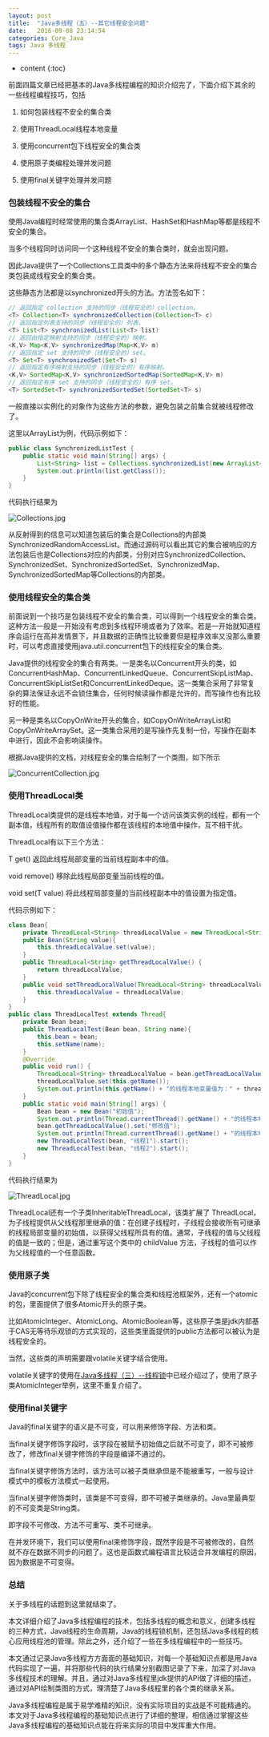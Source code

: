```yaml
---
layout: post
title:  "Java多线程（五）--其它线程安全问题"
date:   2016-09-08 23:14:54
categories: Core_Java
tags: Java 多线程
---
```


* content
{:toc}

前面四篇文章已经把基本的Java多线程编程的知识介绍完了，下面介绍下其余的一些线程编程技巧，包括

1. 如何包装线程不安全的集合类

2. 使用ThreadLocal线程本地变量

3. 使用concurrent包下线程安全的集合类

4. 使用原子类编程处理并发问题

5. 使用final关键字处理并发问题




### 包装线程不安全的集合

使用Java编程时经常使用的集合类ArrayList、HashSet和HashMap等都是线程不安全的集合。

当多个线程同时访问同一个这种线程不安全的集合类时，就会出现问题。

因此Java提供了一个Collections工具类中的多个静态方法来将线程不安全的集合类包装成线程安全的集合类。


这些静态方法都是以synchronized开头的方法。方法签名如下：

```java
// 返回指定 collection 支持的同步（线程安全的）collection。
<T> Collection<T> synchronizedCollection(Collection<T> c) 
// 返回指定列表支持的同步（线程安全的）列表。
<T> List<T> synchronizedList(List<T> list) 
// 返回由指定映射支持的同步（线程安全的）映射。
<K,V> Map<K,V> synchronizedMap(Map<K,V> m) 
// 返回指定 set 支持的同步（线程安全的）set。
<T> Set<T> synchronizedSet(Set<T> s) 
// 返回指定有序映射支持的同步（线程安全的）有序映射。
<K,V> SortedMap<K,V> synchronizedSortedMap(SortedMap<K,V> m) 
// 返回指定有序 set 支持的同步（线程安全的）有序 set。
<T> SortedSet<T> synchronizedSortedSet(SortedSet<T> s) 
```

一般直接以实例化的对象作为这些方法的参数，避免包装之前集合就被线程修改了。

这里以ArrayList为例，代码示例如下：

```java
public class SynchronizedListTest {
	public static void main(String[] args) {
		List<String> list = Collections.synchronizedList(new ArrayList<String>());
		System.out.println(list.getClass());
	}
}
```

代码执行结果为

![Collections.jpg](/images/Core_Java/JavaThread5/Collections.jpg)


从反射得到的信息可以知道包装后的集合是Collections的内部类SynchronizedRandomAccessList。而通过源码可以看出其它的集合被响应的方法包装后也是Collections对应的内部类，分别对应SynchronizedCollection、SynchronizedSet、SynchronizedSortedSet、SynchronizedMap、SynchronizedSortedMap等Collections的内部类。

### 使用线程安全的集合类

前面说到一个技巧是包装线程不安全的集合类，可以得到一个线程安全的集合类。这种方法一般是一开始没有考虑到多线程环境或者为了效率。若是一开始就知道程序会运行在高并发情景下，并且数据的正确性比较重要但是程序效率又没那么重要时，可以考虑直接使用java.util.concurrent包下的线程安全的集合类。

Java提供的线程安全的集合有两类。一是类名以Concurrent开头的类，如ConcurrentHashMap、ConcurrentLinkedQueue、ConcurrentSkipListMap、ConcurrentSkipListSet和ConcurrentLinkedDeque。这一类集合采用了非常复杂的算法保证永远不会锁住集合，任何时候读操作都是允许的，而写操作也有比较好的性能。

另一种是类名以CopyOnWrite开头的集合，如CopyOnWriteArrayList和CopyOnWriteArraySet。这一类集合采用的是写操作先复制一份，写操作在副本中进行，因此不会影响读操作。

根据Java提供的文档，对线程安全的集合绘制了一个类图，如下所示

![ConcurrentCollection.jpg](/images/Core_Java/JavaThread5/ConcurrentCollection.jpg)

### 使用ThreadLocal类

ThreadLocal类提供的是线程本地值，对于每一个访问该类实例的线程，都有一个副本值，线程所有的取值设值操作都在该线程的本地值中操作，互不相干扰。

ThreadLocal有以下三个方法：

T get() 返回此线程局部变量的当前线程副本中的值。

void remove() 移除此线程局部变量当前线程的值。

void set(T value) 将此线程局部变量的当前线程副本中的值设置为指定值。

代码示例如下：

```java
class Bean{
	private ThreadLocal<String> threadLocalValue = new ThreadLocal<String>();
	public Bean(String value){
		this.threadLocalValue.set(value);
	}
	public ThreadLocal<String> getThreadLocalValue() {
		return threadLocalValue;
	}
	public void setThreadLocalValue(ThreadLocal<String> threadLocalValue) {
		this.threadLocalValue = threadLocalValue;
	}
}
public class ThreadLocalTest extends Thread{
	private Bean bean;
	public ThreadLocalTest(Bean bean, String name){
		this.bean = bean;
		this.setName(name);
	}
	@Override
	public void run() {
		ThreadLocal<String> threadLocalValue = bean.getThreadLocalValue();
		threadLocalValue.set(this.getName());
		System.out.println(this.getName() + "的线程本地变量值为：" + threadLocalValue.get());
	}
	public static void main(String[] args) {
		Bean bean = new Bean("初始值");
		System.out.println(Thread.currentThread().getName() + "的线程本地变量值为：" + bean.getThreadLocalValue().get());
		bean.getThreadLocalValue().set("修改值");
		System.out.println(Thread.currentThread().getName() + "的线程本地变量值为：" + bean.getThreadLocalValue().get());
		new ThreadLocalTest(bean, "线程1").start();
		new ThreadLocalTest(bean, "线程2").start();
	}
}
```

代码执行结果为

![ThreadLocal.jpg](/images/Core_Java/JavaThread5/ThreadLocal.jpg)

ThreadLocal还有一个子类InheritableThreadLocal，该类扩展了 ThreadLocal，为子线程提供从父线程那里继承的值：在创建子线程时，子线程会接收所有可继承的线程局部变量的初始值，以获得父线程所具有的值。通常，子线程的值与父线程的值是一致的；但是，通过重写这个类中的 childValue 方法，子线程的值可以作为父线程值的一个任意函数。

### 使用原子类

Java的concurrent包下除了线程安全的集合类和线程池框架外，还有一个atomic的包，里面提供了很多Atomic开头的原子类。

比如AtomicInteger、AtomicLong、AtomicBoolean等，这些原子类是jdk内部基于CAS无等待乐观锁的方式实现的，这些类里面提供的public方法都可以被认为是线程安全的。

当然，这些类的声明需要跟volatile关键字结合使用。

volatile关键字的使用在[Java多线程（三）--线程锁](/2016/09/06/JavaThread3/)中已经介绍过了，使用了原子类AtomicInteger举例，这里不重复介绍了。

### 使用final关键字

Java的final关键字的语义是不可变，可以用来修饰字段、方法和类。

当final关键字修饰字段时，该字段在被赋予初始值之后就不可变了，即不可被修改了，修改final关键字修饰的字段是编译不通过的。

当final关键字修饰方法时，该方法可以被子类继承但是不能被重写，一般与设计模式中的模板方法模式一起使用。

当final关键字修饰类时，该类是不可变得，即不可被子类继承的。Java里最典型的不可变类是String类。

即字段不可修改、方法不可重写、类不可继承。

在并发环境下，我们可以使用final来修饰字段，既然字段是不可被修改的，自然就不存在数据不同步的问题了。这也是函数式编程语言比较适合并发编程的原因，因为数据是不可变得。

### 总结

关于多线程的话题到这里就结束了。

本文详细介绍了Java多线程编程的技术，包括多线程的概念和意义，创建多线程的三种方式，Java线程的生命周期，Java的线程锁机制，还包括Java多线程的核心应用线程池的管理。除此之外，还介绍了一些在多线程编程中的一些技巧。

本文通过记录Java多线程方方面面的基础知识，对每一个基础知识点都是用Java代码实现了一遍，并将那些代码的执行结果分别截图记录了下来，加深了对Java多线程技术的理解。并且，通过对Java多线程里jdk提供的API做了详细的描述，通过对API绘制类图的方式，理清楚了Java多线程里的各个类的继承关系。

Java多线程编程是属于易学难精的知识，没有实际项目的实战是不可能精通的。本文对于Java多线程编程的基础知识点进行了详细的整理，相信通过掌握这些Java多线程编程的基础知识点能在将来实际的项目中发挥重大作用。
